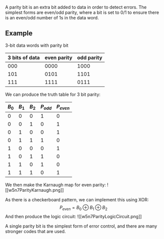 A parity bit is an extra bit added to data in order to detect errors. The simplest forms are even/odd parity, where a bit is set to 0/1 to ensure there is an even/odd number of 1s in the data word.

## Example
3-bit data words with parity bit

| 3 bits of data | even parity | odd parity |
| -------------- | ----------- | ---------- |
| 000            | 0000        | 1000       |
| 101            | 0101        | 1101       |
| 111            | 1111        | 0111       |

We can produce the truth table for 3 bit parity:

| $B_0$ | $B_1$ | $B_2$ | $P_{odd}$ | $P_{even}$ |
| ----- | ----- | ----- | --------- | ---------- |
| 0     | 0     | 0     | 1         | 0          |
| 0     | 0     | 1     | 0         | 1          |
| 0     | 1     | 0     | 0         | 1          |
| 0     | 1     | 1     | 1         | 0          |
| 1     | 0     | 0     | 0         | 1          |
| 1     | 0     | 1     | 1         | 0          |
| 1     | 1     | 0     | 1         | 0          |
| 1     | 1     | 1     | 0         | 1          |

We then make the Karnaugh map for even parity:
![[w5n7ParityKarnaugh.png]]

As there is a checkerboard pattern, we can implement this using XOR:
$$P_{even}=B_0\oplus B_1\oplus B_2$$
And then produce the logic circuit:
![[w5n7ParityLogicCircuit.png]]

A single parity bit is the simplest form of error control, and there are many stronger codes that are used.